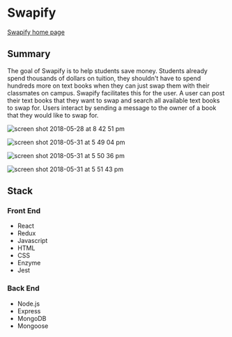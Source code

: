 # Swapify
<a href= "https://swapify.netlify.com/">Swapify home page<a/>

## Summary
The goal of Swapify is to help students save money. Students already spend thousands of dollars on tuition, they shouldn't have to spend hundreds more on text books when they can just swap them with their classmates on campus. Swapify facilitates this for the user. A user can post their text books that they want to swap and search all available text books to swap for. Users interact by sending a message to the owner of a book that they would like to swap for.

![screen shot 2018-05-28 at 8 42 51 pm](https://user-images.githubusercontent.com/13411490/40637222-6af3a61e-62b8-11e8-9fbf-3ace06588635.png)

![screen shot 2018-05-31 at 5 49 04 pm](https://user-images.githubusercontent.com/13411490/40815395-0b8c9ee8-64fb-11e8-80a4-3cccbcdfaedb.png)

![screen shot 2018-05-31 at 5 50 36 pm](https://user-images.githubusercontent.com/13411490/40815417-36f00c5a-64fb-11e8-8cc8-6a624d450aa6.png)

![screen shot 2018-05-31 at 5 51 43 pm](https://user-images.githubusercontent.com/13411490/40815437-53093164-64fb-11e8-90ef-0e908a90cc8d.png)
## Stack

### Front End
 - React
 - Redux
 - Javascript
 - HTML
 - CSS
 - Enzyme
 - Jest

### Back End
- Node.js
- Express
- MongoDB
- Mongoose
